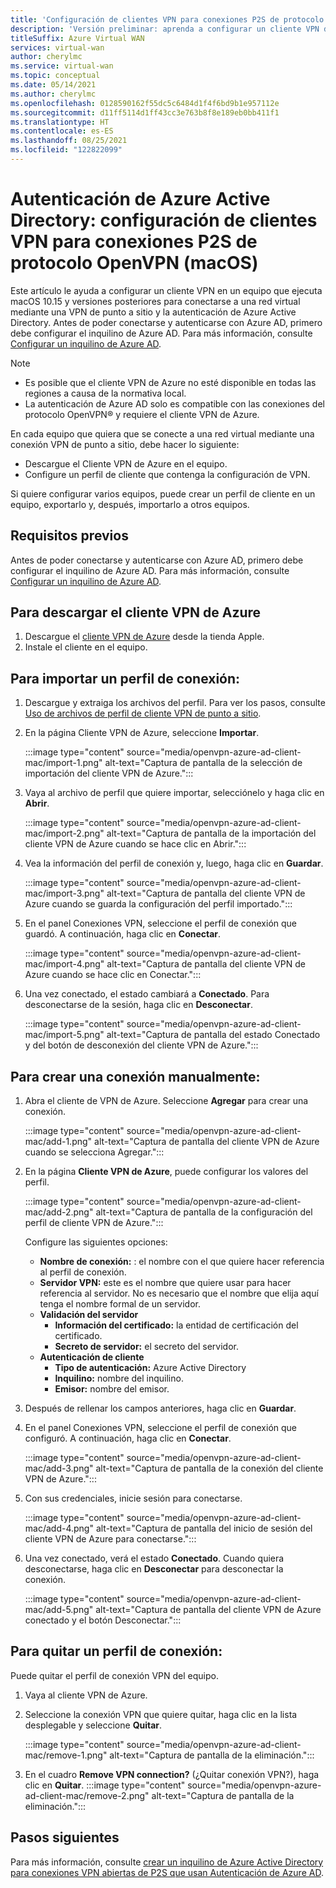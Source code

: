 ```yaml
---
title: 'Configuración de clientes VPN para conexiones P2S de protocolo OpenVPN: autenticación de Azure AD en macOS (versión preliminar)'
description: 'Versión preliminar: aprenda a configurar un cliente VPN de macOS para conectarse a una red virtual mediante una VPN de punto a sitio y la autenticación de Azure Active Directory.'
titleSuffix: Azure Virtual WAN
services: virtual-wan
author: cherylmc
ms.service: virtual-wan
ms.topic: conceptual
ms.date: 05/14/2021
ms.author: cherylmc
ms.openlocfilehash: 0128590162f55dc5c6484d1f4f6bd9b1e957112e
ms.sourcegitcommit: d11ff5114d1ff43cc3e763b8f8e189eb0bb411f1
ms.translationtype: HT
ms.contentlocale: es-ES
ms.lasthandoff: 08/25/2021
ms.locfileid: "122822099"
---
```

# <a name="azure-active-directory-authentication-configure-vpn-clients-for-p2s-openvpn-protocol-connections---macos"></a>Autenticación de Azure Active Directory: configuración de clientes VPN para conexiones P2S de protocolo OpenVPN (macOS)

Este artículo le ayuda a configurar un cliente VPN en un equipo que ejecuta macOS 10.15 y versiones posteriores para conectarse a una red virtual mediante una VPN de punto a sitio y la autenticación de Azure Active Directory. Antes de poder conectarse y autenticarse con Azure AD, primero debe configurar el inquilino de Azure AD. Para más información, consulte [Configurar un inquilino de Azure AD](openvpn-azure-ad-tenant.md).

> [!NOTE]
> * Es posible que el cliente VPN de Azure no esté disponible en todas las regiones a causa de la normativa local.
> * La autenticación de Azure AD solo es compatible con las conexiones del protocolo OpenVPN® y requiere el cliente VPN de Azure.
>

En cada equipo que quiera que se conecte a una red virtual mediante una conexión VPN de punto a sitio, debe hacer lo siguiente:
 
* Descargue el Cliente VPN de Azure en el equipo.
* Configure un perfil de cliente que contenga la configuración de VPN. 

Si quiere configurar varios equipos, puede crear un perfil de cliente en un equipo, exportarlo y, después, importarlo a otros equipos.

## <a name="prerequisites"></a>Requisitos previos

Antes de poder conectarse y autenticarse con Azure AD, primero debe configurar el inquilino de Azure AD. Para más información, consulte [Configurar un inquilino de Azure AD](openvpn-azure-ad-tenant.md).

## <a name="to-download-the-azure-vpn-client"></a><a name="download"></a>Para descargar el cliente VPN de Azure

1. Descargue el [cliente VPN de Azure](https://apps.apple.com/us/app/azure-vpn-client/id1553936137) desde la tienda Apple.
1. Instale el cliente en el equipo.

## <a name="to-import-a-connection-profile"></a><a name="import"></a>Para importar un perfil de conexión:

1. Descargue y extraiga los archivos del perfil. Para ver los pasos, consulte [Uso de archivos de perfil de cliente VPN de punto a sitio](about-vpn-profile-download.md).
1. En la página Cliente VPN de Azure, seleccione **Importar**.

   :::image type="content" source="media/openvpn-azure-ad-client-mac/import-1.png" alt-text="Captura de pantalla de la selección de importación del cliente VPN de Azure.":::
1. Vaya al archivo de perfil que quiere importar, selecciónelo y haga clic en **Abrir**.

   :::image type="content" source="media/openvpn-azure-ad-client-mac/import-2.png" alt-text="Captura de pantalla de la importación del cliente VPN de Azure cuando se hace clic en Abrir.":::
1. Vea la información del perfil de conexión y, luego, haga clic en **Guardar**.

   :::image type="content" source="media/openvpn-azure-ad-client-mac/import-3.png" alt-text="Captura de pantalla del cliente VPN de Azure cuando se guarda la configuración del perfil importado.":::
1. En el panel Conexiones VPN, seleccione el perfil de conexión que guardó. A continuación, haga clic en **Conectar**.

   :::image type="content" source="media/openvpn-azure-ad-client-mac/import-4.png" alt-text="Captura de pantalla del cliente VPN de Azure cuando se hace clic en Conectar.":::
1. Una vez conectado, el estado cambiará a **Conectado**. Para desconectarse de la sesión, haga clic en **Desconectar**.

   :::image type="content" source="media/openvpn-azure-ad-client-mac/import-5.png" alt-text="Captura de pantalla del estado Conectado y del botón de desconexión del cliente VPN de Azure.":::

## <a name="to-create-a-connection-manually"></a><a name="manual"></a>Para crear una conexión manualmente:

1. Abra el cliente de VPN de Azure. Seleccione **Agregar** para crear una conexión.

   :::image type="content" source="media/openvpn-azure-ad-client-mac/add-1.png" alt-text="Captura de pantalla del cliente VPN de Azure cuando se selecciona Agregar.":::

1. En la página **Cliente VPN de Azure**, puede configurar los valores del perfil.

   :::image type="content" source="media/openvpn-azure-ad-client-mac/add-2.png" alt-text="Captura de pantalla de la configuración del perfil de cliente VPN de Azure.":::

   Configure las siguientes opciones:

   * **Nombre de conexión:** : el nombre con el que quiere hacer referencia al perfil de conexión.
   * **Servidor VPN:** este es el nombre que quiere usar para hacer referencia al servidor. No es necesario que el nombre que elija aquí tenga el nombre formal de un servidor.
   * **Validación del servidor**
     * **Información del certificado:** la entidad de certificación del certificado.
     * **Secreto de servidor:** el secreto del servidor.
   * **Autenticación de cliente**
     * **Tipo de autenticación:** Azure Active Directory
     * **Inquilino:** nombre del inquilino.
     * **Emisor:** nombre del emisor.
1. Después de rellenar los campos anteriores, haga clic en **Guardar**.
1. En el panel Conexiones VPN, seleccione el perfil de conexión que configuró. A continuación, haga clic en **Conectar**.

   :::image type="content" source="media/openvpn-azure-ad-client-mac/add-3.png" alt-text="Captura de pantalla de la conexión del cliente VPN de Azure.":::
1. Con sus credenciales, inicie sesión para conectarse.

   :::image type="content" source="media/openvpn-azure-ad-client-mac/add-4.png" alt-text="Captura de pantalla del inicio de sesión del cliente VPN de Azure para conectarse.":::
1. Una vez conectado, verá el estado **Conectado**. Cuando quiera desconectarse, haga clic en **Desconectar** para desconectar la conexión.

   :::image type="content" source="media/openvpn-azure-ad-client-mac/add-5.png" alt-text="Captura de pantalla del cliente VPN de Azure conectado y el botón Desconectar.":::

## <a name="to-remove-a-connection-profile"></a><a name="remove"></a>Para quitar un perfil de conexión:

Puede quitar el perfil de conexión VPN del equipo. 

1. Vaya al cliente VPN de Azure.
1. Seleccione la conexión VPN que quiere quitar, haga clic en la lista desplegable y seleccione **Quitar**.

   :::image type="content" source="media/openvpn-azure-ad-client-mac/remove-1.png" alt-text="Captura de pantalla de la eliminación.":::
1. En el cuadro **Remove VPN connection?** (¿Quitar conexión VPN?), haga clic en **Quitar**.
   :::image type="content" source="media/openvpn-azure-ad-client-mac/remove-2.png" alt-text="Captura de pantalla de la eliminación.":::

## <a name="next-steps"></a>Pasos siguientes

Para más información, consulte [crear un inquilino de Azure Active Directory para conexiones VPN abiertas de P2S que usan Autenticación de Azure AD](openvpn-azure-ad-tenant.md).
